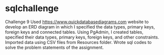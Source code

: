 # sqlchallenge
Challenge 9
Used https://www.quickdatabasediagrams.com website to develop an ERD diagram in which I specified the data types, primary keys, foreign keys and connected tables.
Using PgAdmin, I created tables, specified their data types, primary keys, foreign keys, and other constraints.
Imported data using CSV files from Resources folder.
Wrote sql codes to solve the problem statements of the assignment.
